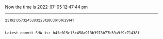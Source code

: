 Now the time is 2022-07-05 12:47:44 pm

---

<small>2319213573245383223128036161629141</small>

```txt

Latest commit SHA is: b4fe015c13c458a913b3978b77b39a9f9c71438f
```
